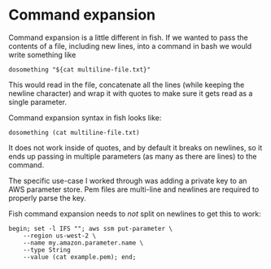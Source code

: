 # Command expansion
Command expansion is a little different in fish.  If we wanted to pass the contents of a file, including new lines, into a command in bash we would write something like 
```
dosomething "${cat multiline-file.txt}"
```

This would read in the file, concatenate all the lines (while keeping the newline character) and wrap it with quotes to make sure it gets read as a single parameter.

Command expansion syntax in fish looks like:
```
dosomething (cat multiline-file.txt)
```

It does not work inside of quotes, and by default it breaks on newlines, so it ends up passing in multiple parameters (as many as there are lines) to the command.

The specific use-case I worked through was adding a private key to an AWS parameter store.  Pem files are multi-line and newlines are required to properly parse the key.

Fish command expansion needs to _not_ split on newlines to get this to work:
```
begin; set -l IFS ""; aws ssm put-parameter \
    --region us-west-2 \
    --name my.amazon.parameter.name \
    --type String
    --value (cat example.pem); end;
```
